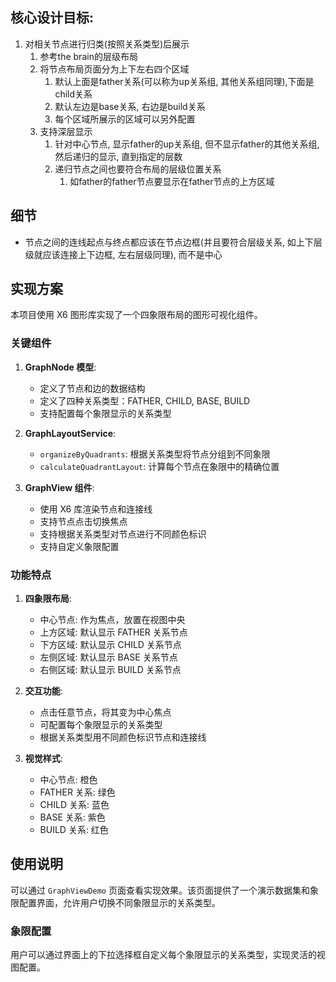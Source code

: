 ## 核心设计目标:
1. 对相关节点进行归类(按照关系类型)后展示
   1. 参考the brain的层级布局
   2. 将节点布局页面分为上下左右四个区域
      1. 默认上面是father关系(可以称为up关系组, 其他关系组同理),下面是child关系
      2. 默认左边是base关系, 右边是build关系
      3. 每个区域所展示的区域可以另外配置
   3. 支持深层显示
      1. 针对中心节点, 显示father的up关系组, 但不显示father的其他关系组, 然后递归的显示, 直到指定的层数
      2. 递归节点之间也要符合布局的层级位置关系
         1. 如father的father节点要显示在father节点的上方区域

## 细节
- 节点之间的连线起点与终点都应该在节点边框(并且要符合层级关系, 如上下层级就应该连接上下边框, 左右层级同理), 而不是中心


## 实现方案

本项目使用 X6 图形库实现了一个四象限布局的图形可视化组件。

### 关键组件

1. **GraphNode 模型**: 
   - 定义了节点和边的数据结构
   - 定义了四种关系类型：FATHER, CHILD, BASE, BUILD
   - 支持配置每个象限显示的关系类型

2. **GraphLayoutService**:
   - `organizeByQuadrants`: 根据关系类型将节点分组到不同象限
   - `calculateQuadrantLayout`: 计算每个节点在象限中的精确位置

3. **GraphView 组件**:
   - 使用 X6 库渲染节点和连接线
   - 支持节点点击切换焦点
   - 支持根据关系类型对节点进行不同颜色标识
   - 支持自定义象限配置

### 功能特点

1. **四象限布局**:
   - 中心节点: 作为焦点，放置在视图中央
   - 上方区域: 默认显示 FATHER 关系节点
   - 下方区域: 默认显示 CHILD 关系节点
   - 左侧区域: 默认显示 BASE 关系节点
   - 右侧区域: 默认显示 BUILD 关系节点

2. **交互功能**:
   - 点击任意节点，将其变为中心焦点
   - 可配置每个象限显示的关系类型
   - 根据关系类型用不同颜色标识节点和连接线

3. **视觉样式**:
   - 中心节点: 橙色
   - FATHER 关系: 绿色
   - CHILD 关系: 蓝色
   - BASE 关系: 紫色
   - BUILD 关系: 红色

## 使用说明

可以通过 `GraphViewDemo` 页面查看实现效果。该页面提供了一个演示数据集和象限配置界面，允许用户切换不同象限显示的关系类型。

### 象限配置

用户可以通过界面上的下拉选择框自定义每个象限显示的关系类型，实现灵活的视图配置。
